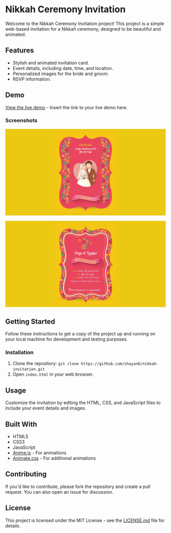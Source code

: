 # Nikkah Ceremony Invitation

Welcome to the Nikkah Ceremony Invitation project! This project is a simple web-based invitation for a Nikkah ceremony, designed to be beautiful and animated.

## Features

- Stylish and animated invitation card.
- Event details, including date, time, and location.
- Personalized images for the bride and groom.
- RSVP information.

## Demo

[View the live demo](https://shayan6.github.io/nikkah-invitation/) - Insert the link to your live demo here.

### Screenshots

![Main page](./images/1.jpg)

![Main page](./images/2.jpg)

## Getting Started

Follow these instructions to get a copy of the project up and running on your local machine for development and testing purposes.

### Installation

1. Clone the repository: `git clone https://github.com/shayan6/nikkah-invitation.git`
2. Open `index.html` in your web browser.

## Usage

Customize the invitation by editing the HTML, CSS, and JavaScript files to include your event details and images.

## Built With

- HTML5
- CSS3
- JavaScript
- [Anime.js](https://animejs.com/) - For animations
- [Animate.css](https://animate.style/) - For additional animations

## Contributing

If you'd like to contribute, please fork the repository and create a pull request. You can also open an issue for discussion.

## License

This project is licensed under the MIT License - see the [LICENSE.md](LICENSE.md) file for details.

